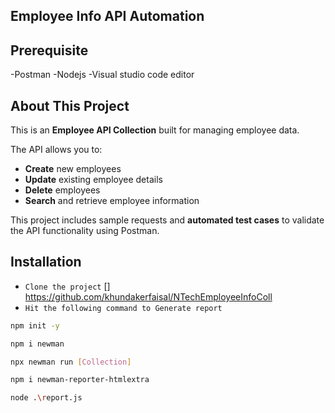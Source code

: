 ## Employee Info API Automation
## Prerequisite
-Postman
-Nodejs
-Visual studio code editor

## About This Project

This is an **Employee API Collection** built for managing employee data.  

The API allows you to:  
- **Create** new employees  
- **Update** existing employee details  
- **Delete** employees  
- **Search** and retrieve employee information  

This project includes sample requests and **automated test cases** to validate the API functionality using Postman.  

## Installation

- ```Clone the project``` [] https://github.com/khundakerfaisal/NTechEmployeeInfoColl
- ```Hit the following command to Generate report```
```bash
npm init -y
```
```bash
npm i newman
```
```bash
npx newman run [Collection]
```
```bash
npm i newman-reporter-htmlextra
```
```bash
node .\report.js
```


